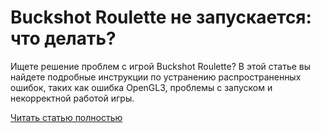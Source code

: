 # Buckshot Roulette не запускается: что делать?



Ищете решение проблем с игрой Buckshot Roulette? В этой статье вы найдете подробные инструкции по устранению распространенных ошибок, таких как ошибка OpenGL3, проблемы с запуском и некорректной работой игры.

[Читать статью полностью](https://xyberbara.com/gaming/buckshot-roulette-net-zapuska/)
